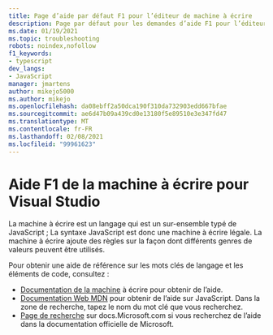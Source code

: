 ```yaml
---
title: Page d’aide par défaut F1 pour l’éditeur de machine à écrire
description: Page par défaut pour les demandes d’aide F1 pour l’éditeur de machine à écrire de Visual Studio
ms.date: 01/19/2021
ms.topic: troubleshooting
robots: noindex,nofollow
f1_keywords:
- typescript
dev_langs:
- JavaScript
manager: jmartens
author: mikejo5000
ms.author: mikejo
ms.openlocfilehash: da08ebff2a50dca190f310da732903edd667bfae
ms.sourcegitcommit: ae6d47b09a439cd0e13180f5e89510e3e347fd47
ms.translationtype: MT
ms.contentlocale: fr-FR
ms.lasthandoff: 02/08/2021
ms.locfileid: "99961623"
---
```

# <a name="typescript-f1-help-for-visual-studio"></a>Aide F1 de la machine à écrire pour Visual Studio

La machine à écrire est un langage qui est un sur-ensemble typé de JavaScript ; La syntaxe JavaScript est donc une machine à écrire légale. La machine à écrire ajoute des règles sur la façon dont différents genres de valeurs peuvent être utilisés.

Pour obtenir une aide de référence sur les mots clés de langage et les éléments de code, consultez :

- [Documentation de la machine](https://www.typescriptlang.org/docs) à écrire pour obtenir de l’aide.
- [Documentation Web MDN](https://developer.mozilla.org/en-US/docs/Web/JavaScript/Reference) pour obtenir de l’aide sur JavaScript. Dans la zone de recherche, tapez le nom du mot clé que vous recherchez.
- [Page de recherche](/search) sur docs.Microsoft.com si vous recherchez de l’aide dans la documentation officielle de Microsoft.

